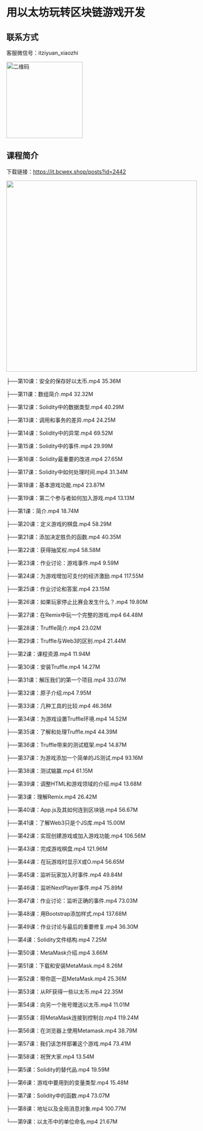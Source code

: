 # 用以太坊玩转区块链游戏开发

## 联系方式

客服微信号：itziyuan_xiaozhi

<img src="https://ziyuanyun.oss-cn-guangzhou.aliyuncs.com/common/20240614073449/666b82192834a.jpg" width="200" height="200" alt="二维码">

## 课程简介

下载链接：https://it.bcwex.shop/posts?id=2442

<img src="https://ziyuanyun.oss-cn-guangzhou.aliyuncs.com/yun/20240515183958/664490feb9bb9.jpg" width="500" alt="">

  

 ├──第10课：安全的保存好以太币.mp4 35.36M

 ├──第11课：数组简介.mp4 32.32M

 ├──第12课：Solidity中的数据类型.mp4 40.29M

 ├──第13课：调用和事务的差异.mp4 24.25M

 ├──第14课：Solidity中的异常.mp4 69.52M

 ├──第15课：Solidity中的事件.mp4 29.99M

 ├──第16课：Solidity最重要的改进.mp4 27.65M

 ├──第17课：Solidity中如何处理时间.mp4 31.34M

 ├──第18课：基本游戏功能.mp4 23.87M

 ├──第19课：第二个参与者如何加入游戏.mp4 13.13M

 ├──第1课：简介.mp4 18.74M

 ├──第20课：定义游戏的棋盘.mp4 58.29M

 ├──第21课：添加决定胜负的函数.mp4 40.35M

 ├──第22课：获得抽奖权.mp4 58.58M

 ├──第23课：作业讨论：游戏事件.mp4 9.59M

 ├──第24课：为游戏增加可支付的经济激励.mp4 117.55M

 ├──第25课：作业讨论和答案.mp4 23.15M

 ├──第26课：如果玩家停止比赛会发生什么？.mp4 19.80M

 ├──第27课：在Remix中玩一个完整的游戏.mp4 64.48M

 ├──第28课：Truffle简介.mp4 23.02M

 ├──第29课：Truffle与Web3的区别.mp4 21.44M

 ├──第2课：课程资源.mp4 11.94M

 ├──第30课：安装Truffle.mp4 14.27M

 ├──第31课：解压我们的第一个项目.mp4 33.07M

 ├──第32课：原子介绍.mp4 7.95M

 ├──第33课：几种工具的比较.mp4 46.36M

 ├──第34课：为游戏设置Truffle环境.mp4 14.52M

 ├──第35课：了解和处理Truffle.mp4 44.39M

 ├──第36课：Truffle带来的测试框架.mp4 14.87M

 ├──第37课：为游戏添加一个简单的JS测试.mp4 93.16M

 ├──第38课：测试输赢.mp4 61.15M

 ├──第39课：调整HTML和游戏领域的介绍.mp4 13.68M

 ├──第3课：理解Remix.mp4 26.42M

 ├──第40课：App.js及其如何连到区块链.mp4 56.67M

 ├──第41课：了解Web3只是个JS库.mp4 15.00M

 ├──第42课：实现创建游戏或加入游戏功能.mp4 106.56M

 ├──第43课：完成游戏棋盘.mp4 121.96M

 ├──第44课：在玩游戏时显示X或O.mp4 56.65M

 ├──第45课：监听玩家加入时事件.mp4 49.84M

 ├──第46课：监听NextPlayer事件.mp4 75.89M

 ├──第47课：作业讨论：监听正确的事件.mp4 73.03M

 ├──第48课：用Bootstrap添加样式.mp4 137.68M

 ├──第49课：作业讨论与最后的重要修复.mp4 36.30M

 ├──第4课：Solidity文件结构.mp4 7.25M

 ├──第50课：MetaMask介绍.mp4 3.66M

 ├──第51课：下载和安装MetaMask.mp4 8.26M

 ├──第52课：带你逛一逛MetaMask.mp4 25.36M

 ├──第53课：从RF获得一些以太币.mp4 22.35M

 ├──第54课：向另一个账号赠送以太币.mp4 11.01M

 ├──第55课：将MetaMask连接到控制台.mp4 119.24M

 ├──第56课：在浏览器上使用Metamask.mp4 38.79M

 ├──第57课：我们该怎样部署这个游戏.mp4 73.41M

 ├──第58课：祝贺大家.mp4 13.54M

 ├──第5课：Solidity的替代品.mp4 19.59M

 ├──第6课：游戏中要用到的变量类型.mp4 15.48M

 ├──第7课：Solidity中的函数.mp4 73.07M

 ├──第8课：地址以及全局消息对象.mp4 100.77M

 └──第9课：以太币中的单位命名.mp4 21.67M

  